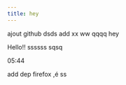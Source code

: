 ```yaml
---
title: hey
---
```

ajout github dsds add xx ww qqqq hey

Hello!! ssssss
sqsq

05:44

add dep firefox ,é ss  